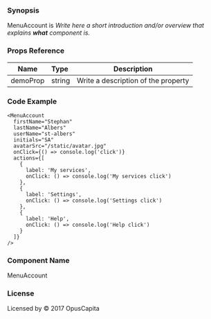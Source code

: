 ### Synopsis

MenuAccount is 
*Write here a short introduction and/or overview that explains **what** component is.*

### Props Reference

| Name                           | Type                    | Description                                                 |
| ------------------------------ | :---------------------- | ----------------------------------------------------------- |
| demoProp                       | string                  | Write a description of the property                         |

### Code Example

```
<MenuAccount 
  firstName="Stephan"
  lastName="Albers"
  userName="st-albers"
  initials="SA"
  avatarSrc="/static/avatar.jpg"
  onClick={() => console.log('click')}
  actions={[
    {
      label: 'My services', 
      onClick: () => console.log('My services click')
    },
    {
      label: 'Settings', 
      onClick: () => console.log('Settings click')
    },
    {
      label: 'Help', 
      onClick: () => console.log('Help click')
    }
  ]}
/>
```

### Component Name

MenuAccount

### License

Licensed by © 2017 OpusCapita

